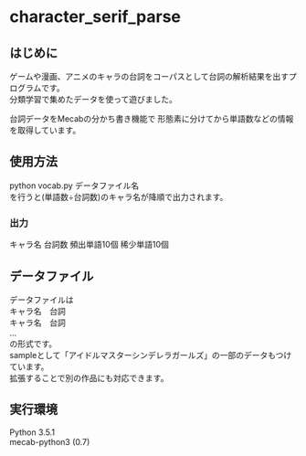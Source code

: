# character_serif_parse
## はじめに  
ゲームや漫画、アニメのキャラの台詞をコーパスとして台詞の解析結果を出すプログラムです。  
分類学習で集めたデータを使って遊びました。  

台詞データをMecabの分かち書き機能で
形態素に分けてから単語数などの情報を取得しています。

## 使用方法  
python vocab.py データファイル名  
を行うと(単語数÷台詞数)のキャラ名が降順で出力されます。  
### 出力
キャラ名 台詞数
頻出単語10個
稀少単語10個

## データファイル
データファイルは  
キャラ名　台詞  
キャラ名　台詞  
...  
の形式です。  
sampleとして「アイドルマスターシンデレラガールズ」の一部のデータもつけています。  
拡張することで別の作品にも対応できます。  

## 実行環境  
Python 3.5.1  
mecab-python3 (0.7)  
